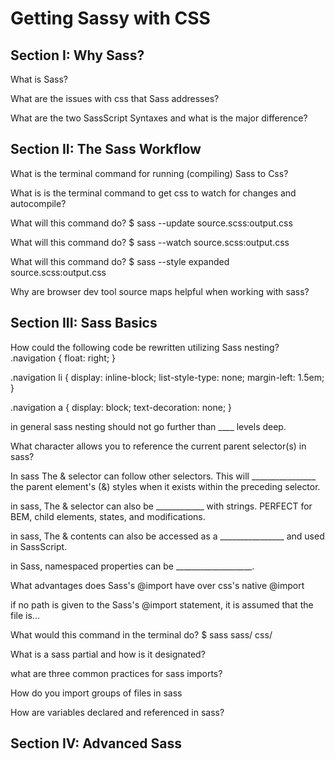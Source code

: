 # Getting Sassy with CSS

## Section I: Why Sass?

What is Sass?

What are the issues with css that Sass addresses?

What are the two SassScript Syntaxes and what is the major difference?

## Section II: The Sass Workflow

What is the terminal command for running (compiling) Sass to Css?

What is is the terminal command to get css to watch for changes and autocompile?

What will this command do? $ sass --update source.scss:output.css

What will this command do? $ sass --watch source.scss:output.css

What will this command do? $ sass --style expanded source.scss:output.css

Why are browser dev tool source maps helpful when working with sass?

## Section III: Sass Basics

How could the following code be rewritten utilizing Sass nesting?
.navigation {
  float: right;
}

.navigation li {
  display: inline-block;
  list-style-type: none;
  margin-left: 1.5em;
}

.navigation a {
  display: block;
  text-decoration: none;
}

in general sass nesting should not go further than ____ levels deep.

What character allows you to reference the current parent selector(s) in sass?

In sass The & selector can follow other selectors. This will ________________ the parent 
element's (&) styles when it exists within the preceding selector.

in sass, The & selector can also be ____________ with strings.
PERFECT for BEM, child elements, states, and modifications.

in sass, The & contents can also be accessed as a ________________
and used in SassScript.

in Sass, namespaced properties can be ___________________.

What advantages does Sass's @import have over css's native @import

if no path is given to the Sass's @import statement, it is assumed that the file is...

What would this command in the terminal do? $ sass sass/ css/

What is a sass partial and how is it designated?

what are three common practices for sass imports?

How do you import groups of files in sass

How are variables declared and referenced in sass?








## Section IV: Advanced Sass




